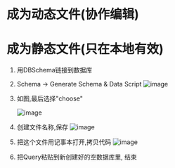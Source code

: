 # 成为动态文件(协作编辑)

# 成为静态文件(只在本地有效)

1. 用DBSchema链接到数据库
2. Schema -> Generate Schema & Data Script
   ![image](https://github.com/NannF00/SQL/assets/117897416/3b3cec95-b63d-4ab1-b875-f73b2fcd4b4a)
3. 如图,最后选择"choose"

   ![image](https://github.com/NannF00/SQL/assets/117897416/6447f8fe-7a4a-4fda-9ced-5fb7ddf3be36)
4. 创建文件名称,保存
   ![image](https://github.com/NannF00/SQL/assets/117897416/4bee1eec-7d8e-4e83-a5f2-dadde974befc)
5. 把这个文件用记事本打开,拷贝代码
   ![image](https://github.com/NannF00/SQL/assets/117897416/62bf9899-1a06-4014-b470-524e8413de47)
6. 把Query粘贴到新创建好的空数据库里, 结束 


